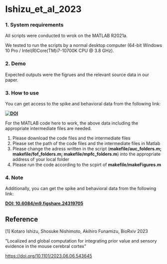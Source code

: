 # Ishizu_et_al_2023

### 1. System requirements
   
  All scripts were conducted to wrok on the MATLAB R2021a.

We tested to run the scripts by a normal desktop computer (64-bit Windows 10 Pro / Intel(R)Core(TM)i7-10700K CPU @ 3.8 GHz).

  

### 2. Demo

  Expected outputs were the figrues and the relevant source data in our paper.


### 3. How to use

  You can get access to the spike and behavioral data from the following link:
  
**[![DOI](https://zenodo.org/badge/DOI/10.5281/zenodo.10881334.svg)](https://doi.org/10.5281/zenodo.10881334)**

For the MATLAB code here to work, the above data including the appropriate intermediate files are needed.

1. Please download the code files and the intermediate files
2. Please set the path of the code files and the intermediate files in Matlab
3. Please change the adress written in the script (**makefile/auc_folders.m; makefile/fof_folders.m; makefile/mpfc_folders.m**) into the appropriate address of your local folder      
4. Please run the code according to the scpirt of **makefile/makeFigures.m**


### 4. Note

  Additionally, you can get the spike and behavioral data from the following link:
  
**[DOI: 10.6084/m9.figshare.24319705](https://doi.org/10.6084/m9.figshare.24319705.v1)**



## Reference

[1] Kotaro Ishizu, Shosuke Nishimoto, Akihiro Funamizu, BioRxiv 2023 

"Localized and global computation for integrating prior value and sensory evidence in the mouse cerebral cortex"

https://doi.org/10.1101/2023.06.06.543645

